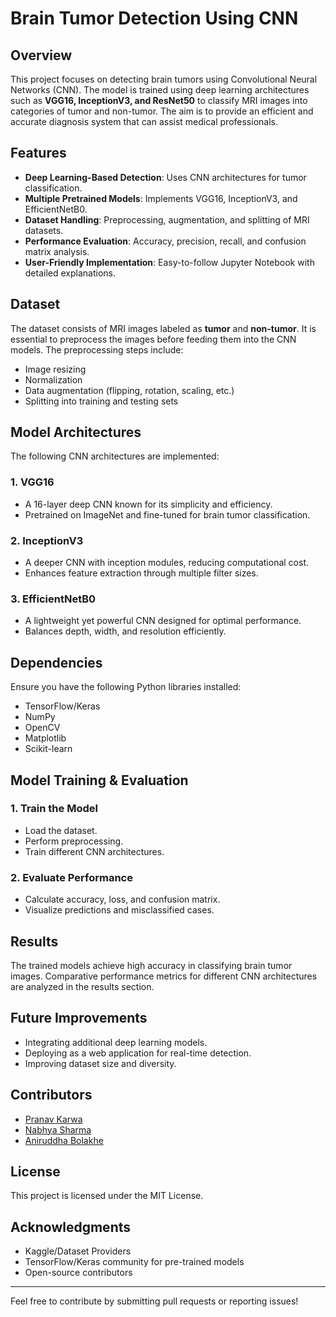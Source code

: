 # Brain Tumor Detection Using CNN

## Overview
This project focuses on detecting brain tumors using Convolutional Neural Networks (CNN). The model is trained using deep learning architectures such as **VGG16, InceptionV3, and ResNet50** to classify MRI images into categories of tumor and non-tumor. The aim is to provide an efficient and accurate diagnosis system that can assist medical professionals.

## Features
- **Deep Learning-Based Detection**: Uses CNN architectures for tumor classification.
- **Multiple Pretrained Models**: Implements VGG16, InceptionV3, and EfficientNetB0.
- **Dataset Handling**: Preprocessing, augmentation, and splitting of MRI datasets.
- **Performance Evaluation**: Accuracy, precision, recall, and confusion matrix analysis.
- **User-Friendly Implementation**: Easy-to-follow Jupyter Notebook with detailed explanations.

## Dataset
The dataset consists of MRI images labeled as **tumor** and **non-tumor**. It is essential to preprocess the images before feeding them into the CNN models. The preprocessing steps include:
- Image resizing
- Normalization
- Data augmentation (flipping, rotation, scaling, etc.)
- Splitting into training and testing sets

## Model Architectures
The following CNN architectures are implemented:

### 1. **VGG16**
- A 16-layer deep CNN known for its simplicity and efficiency.
- Pretrained on ImageNet and fine-tuned for brain tumor classification.

### 2. **InceptionV3**
- A deeper CNN with inception modules, reducing computational cost.
- Enhances feature extraction through multiple filter sizes.

### 3. **EfficientNetB0**
- A lightweight yet powerful CNN designed for optimal performance.
- Balances depth, width, and resolution efficiently.

## Dependencies
Ensure you have the following Python libraries installed:
- TensorFlow/Keras
- NumPy
- OpenCV
- Matplotlib
- Scikit-learn

## Model Training & Evaluation
### 1. **Train the Model**
- Load the dataset.
- Perform preprocessing.
- Train different CNN architectures.

### 2. **Evaluate Performance**
- Calculate accuracy, loss, and confusion matrix.
- Visualize predictions and misclassified cases.

## Results
The trained models achieve high accuracy in classifying brain tumor images. Comparative performance metrics for different CNN architectures are analyzed in the results section.

## Future Improvements
- Integrating additional deep learning models.
- Deploying as a web application for real-time detection.
- Improving dataset size and diversity.

## Contributors
- [Pranav Karwa](https://github.com/PranavKarwa2004) 
- [Nabhya Sharma](https://github.com/NabhyaIoT2026)
- [Aniruddha Bolakhe](https://github.com/AniruddhaBolakhe)
## License
This project is licensed under the MIT License.

## Acknowledgments
- Kaggle/Dataset Providers
- TensorFlow/Keras community for pre-trained models
- Open-source contributors

---
Feel free to contribute by submitting pull requests or reporting issues!


